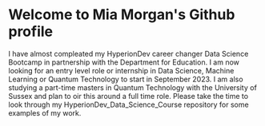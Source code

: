 # Welcome to Mia Morgan's Github profile

I have almost compleated my HyperionDev career changer Data Science Bootcamp in partnership with the Department for Education.
I am now looking for an entry level role or internship in Data Science, Machine Learning or Quantum Technology to start in September 2023.
I am also studying a part-time masters in Quantum Technology with the University of Sussex and plan to oir this around a full time role.
Please take the time to look through my HyperionDev_Data_Science_Course repository for some examples of my work.
